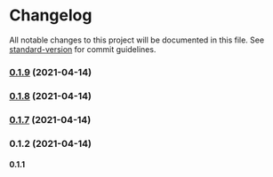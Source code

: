 # Changelog

All notable changes to this project will be documented in this file. See [standard-version](https://github.com/conventional-changelog/standard-version) for commit guidelines.

### [0.1.9](https://github.com/josemasf/job-list-and-filter/compare/v0.1.8...v0.1.9) (2021-04-14)

### [0.1.8](https://github.com/josemasf/job-list-and-filter/compare/v0.1.7...v0.1.8) (2021-04-14)

### [0.1.7](https://github.com/josemasf/job-list-and-filter/compare/v0.1.6...v0.1.7) (2021-04-14)

### 0.1.2 (2021-04-14)

#### 0.1.1

